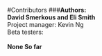 #Contributors 
###<B>Authors:</B> </br>
<B>David Smerkous and Eli Smith</B></br>
Project manager: Kevin Ng </br>
Beta testers: </br>
</br>
<B>None So far</B>
